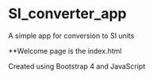 # SI_converter_app
A simple app for conversion to SI units 

**Welcome page is the index.html

Created using Bootstrap 4 and JavaScript
